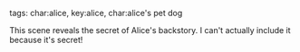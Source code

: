 tags: char:alice, key:alice, char:alice's pet dog

This scene reveals the secret of Alice's backstory. I can't actually include it because it's secret!
